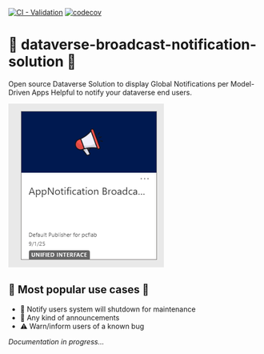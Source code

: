 [![CI - Validation](https://github.com/dotnetprog/dataverse-broadcast-notification-solution/actions/workflows/ci-validation.yml/badge.svg)](https://github.com/dotnetprog/dataverse-broadcast-notification-solution/actions/workflows/ci-validation.yml)
[![codecov](https://codecov.io/gh/dotnetprog/dataverse-broadcast-notification-solution/graph/badge.svg?token=AWMUQR2QAT)](https://codecov.io/gh/dotnetprog/dataverse-broadcast-notification-solution)
# 🔔 dataverse-broadcast-notification-solution 📢
Open source Dataverse Solution to display Global Notifications per Model-Driven Apps
Helpful to notify your dataverse end users.

![Broadcast App](docs/assets/imgs/appThumbnail.png "Broadcast App")

## 🎯 Most popular use cases 📂
- 🚧 Notify users system will shutdown for maintenance
- 📣 Any kind of announcements
- ⚠️ Warn/inform users of a known bug

*Documentation in progress...*

